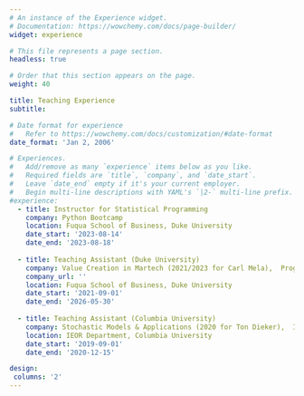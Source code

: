 ```yaml
---
# An instance of the Experience widget.
# Documentation: https://wowchemy.com/docs/page-builder/
widget: experience

# This file represents a page section.
headless: true

# Order that this section appears on the page.
weight: 40

title: Teaching Experience
subtitle:

# Date format for experience
#   Refer to https://wowchemy.com/docs/customization/#date-format
date_format: 'Jan 2, 2006'

# Experiences.
#   Add/remove as many `experience` items below as you like.
#   Required fields are `title`, `company`, and `date_start`.
#   Leave `date_end` empty if it's your current employer.
#   Begin multi-line descriptions with YAML's `|2-` multi-line prefix.
#experience:
  - title: Instructor for Statistical Programming
    company: Python Bootcamp
    location: Fuqua School of Business, Duke University
    date_start: '2023-08-14'
    date_end: '2023-08-18'
        
  - title: Teaching Assistant (Duke University)
    company: Value Creation in Martech (2021/2023 for Carl Mela),  Programming Analytics (2023 for Allison Chaney),  Strategic Brand Management (2022/2023 for Tong Guo),  Marketing Core (2022 for Srinivas Tunuguntla)
    company_url: ''
    location: Fuqua School of Business, Duke University
    date_start: '2021-09-01'
    date_end: '2026-05-30'
    
  - title: Teaching Assistant (Columbia University)
    company: Stochastic Models & Applications (2020 for Ton Dieker),  Introduction to Financial Engineering (2019 F/Sp, for David Yao)
    location: IEOR Department, Columbia University
    date_start: '2019-09-01'
    date_end: '2020-12-15'    

design:
 columns: '2'
---
```

